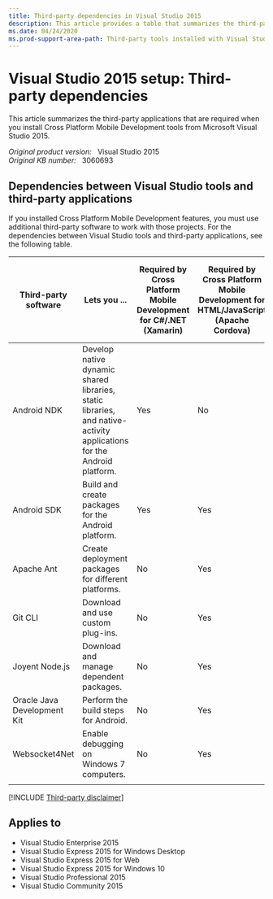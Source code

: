 ```yaml
---
title: Third-party dependencies in Visual Studio 2015
description: This article provides a table that summarizes the third-party apps that are required when you install Cross Platform Mobile Development tools from Visual Studio 2015.
ms.date: 04/24/2020
ms.prod-support-area-path: Third-party tools installed with Visual Studio
---
```

# Visual Studio 2015 setup: Third-party dependencies

This article summarizes the third-party applications that are required when you install Cross Platform Mobile Development tools from Microsoft Visual Studio 2015.

_Original product version:_ &nbsp; Visual Studio 2015  
_Original KB number:_ &nbsp; 3060693

## Dependencies between Visual Studio tools and third-party applications

If you installed Cross Platform Mobile Development features, you must use additional third-party software to work with those projects. For the dependencies between Visual Studio tools and third-party applications, see the following table.

|Third-party software|Lets you ...| Required by Cross Platform Mobile Development for C#/.NET (Xamarin)| Required by Cross Platform Mobile Development for HTML/JavaScript (Apache Cordova)| Required by Cross Platform Mobile Development for Visual C++ Mobile Development|
|---|---|---|---|---|
|Android NDK|Develop native dynamic shared libraries, static libraries, and native-activity applications for the Android platform.|Yes|No|Yes|
|Android SDK|Build and create packages for the Android platform.|Yes|Yes|Yes|
|Apache Ant|Create deployment packages for different platforms.|No|Yes|Yes|
|Git CLI|Download and use custom plug-ins.|No|Yes|No|
|Joyent Node.js|Download and manage dependent packages.|No|Yes|No|
|Oracle Java Development Kit|Perform the build steps for Android.|No|Yes|No|
|Websocket4Net|Enable debugging on Windows 7 computers.|No|Yes|No|
||||||

[!INCLUDE [Third-party disclaimer](../../includes/third-party-disclaimer.md)]

## Applies to

- Visual Studio Enterprise 2015
- Visual Studio Express 2015 for Windows Desktop
- Visual Studio Express 2015 for Web
- Visual Studio Express 2015 for Windows 10
- Visual Studio Professional 2015
- Visual Studio Community 2015
